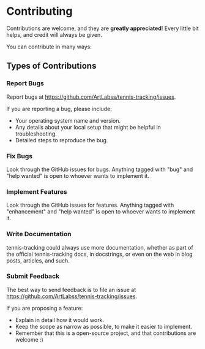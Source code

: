 # Contributing

Contributions are welcome, and they are <strong>greatly appreciated</strong>! Every little bit
helps, and credit will always be given.

You can contribute in many ways:

## Types of Contributions

### Report Bugs

Report bugs at https://github.com/ArtLabss/tennis-tracking/issues.

If you are reporting a bug, please include:

- Your operating system name and version.
- Any details about your local setup that might be helpful in troubleshooting.
- Detailed steps to reproduce the bug.

### Fix Bugs


Look through the GitHub issues for bugs. Anything tagged with "bug" and "help
wanted" is open to whoever wants to implement it.

### Implement Features

Look through the GitHub issues for features. Anything tagged with "enhancement"
and "help wanted" is open to whoever wants to implement it.

### Write Documentation


tennis-tracking could always use more documentation, whether as part of the
official tennis-tracking docs, in docstrings, or even on the web in blog posts,
articles, and such.

### Submit Feedback

The best way to send feedback is to file an issue at 
https://github.com/ArtLabss/tennis-tracking/issues.

If you are proposing a feature:

- Explain in detail how it would work.
- Keep the scope as narrow as possible, to make it easier to implement.
- Remember that this is a open-source project, and that contributions 
  are welcome :)
